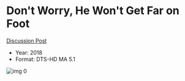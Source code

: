 # Don't Worry, He Won't Get Far on Foot

[Discussion Post](https://www.avsforum.com/threads/bass-eq-for-filtered-movies.2995212/post-56926926)

* Year: 2018
* Format: DTS-HD MA 5.1

![img 0](https://i.imgur.com/xUl37IN.jpg)

